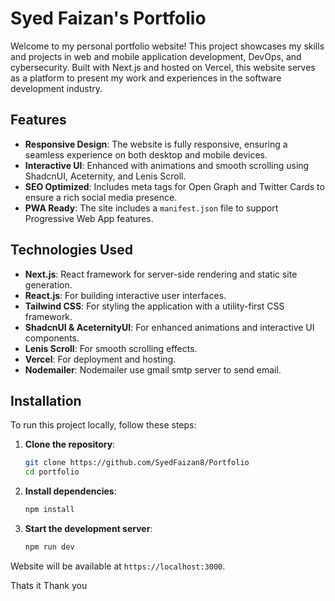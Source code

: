 # Syed Faizan's Portfolio

Welcome to my personal portfolio website! This project showcases my skills and projects in web and mobile application development, DevOps, and cybersecurity. Built with Next.js and hosted on Vercel, this website serves as a platform to present my work and experiences in the software development industry.

## Features

- **Responsive Design**: The website is fully responsive, ensuring a seamless experience on both desktop and mobile devices.
- **Interactive UI**: Enhanced with animations and smooth scrolling using ShadcnUI, Aceternity, and Lenis Scroll.
- **SEO Optimized**: Includes meta tags for Open Graph and Twitter Cards to ensure a rich social media presence.
- **PWA Ready**: The site includes a `manifest.json` file to support Progressive Web App features.

## Technologies Used

- **Next.js**: React framework for server-side rendering and static site generation.
- **React.js**: For building interactive user interfaces.
- **Tailwind CSS**: For styling the application with a utility-first CSS framework.
- **ShadcnUI & AceternityUI**: For enhanced animations and interactive UI components.
- **Lenis Scroll**: For smooth scrolling effects.
- **Vercel**: For deployment and hosting.
- **Nodemailer**: Nodemailer use gmail smtp server to send email.

## Installation

To run this project locally, follow these steps:

1. **Clone the repository**:
   ```bash
   git clone https://github.com/SyedFaizan8/Portfolio
   cd portfolio
   ```
2. **Install dependencies**:
   ```bash
   npm install
   ```
3. **Start the development server**:
   ```bash
   npm run dev
   ```

Website will be available at `https://localhost:3000`.

Thats it Thank you
